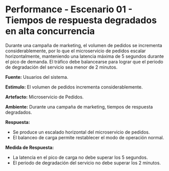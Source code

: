 # Performance - Escenario 01 - Tiempos de respuesta degradados en alta concurrencia

Durante una campaña de marketing, el volumen de pedidos se incrementa considerablemente, por lo que el microservicio de pedidos escalar horizontalmente, manteniendo una latencia máxima de 5 segundos durante el pico de demanda. El tráfico debe balancearse para lograr que el periodo de degradación del servicio sea menor de 2 minutos.

**Fuente:** Usuarios del sistema.

**Estimulo:** El volumen de pedidos incrementa considerablemente.

**Artefacto:** Microservicio de Pedidos.

**Ambiente:** Durante una campaña de marketing, tiempos de respuesta degradados.

**Respuesta:**
- Se produce un escalado horizontal del microservicio de pedidos.
- El balanceo de carga permite restablecer el modo de operación normal.

**Medida de Respuesta:**
- La latencia en el pico de carga no debe superar los 5 segundos.
- El periodo de degradación del servicio no debe superar los 2 minutos.